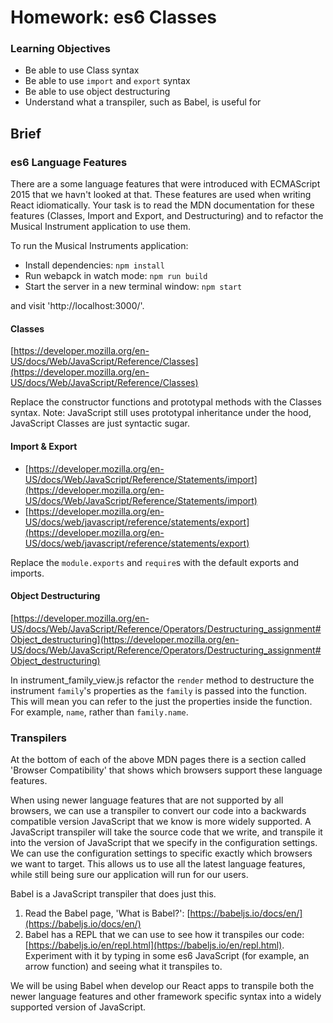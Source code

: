 # Homework: es6 Classes

### Learning Objectives
- Be able to use Class syntax
- Be able to use `import` and `export` syntax
- Be able to use object destructuring
- Understand what a transpiler, such as Babel, is useful for

## Brief

### es6 Language Features

There are a some language features that were introduced with ECMAScript 2015 that we havn't looked at that. These features are used when writing React idiomatically. Your task is to read the MDN documentation for these features (Classes, Import and Export, and Destructuring) and to refactor the Musical Instrument application to use them.

To run the Musical Instruments application:

- Install dependencies: `npm install`
- Run webapck in watch mode: `npm run build`
- Start the server in a new terminal window: `npm start`

and visit 'http://localhost:3000/'.

#### Classes

[https://developer.mozilla.org/en-US/docs/Web/JavaScript/Reference/Classes](https://developer.mozilla.org/en-US/docs/Web/JavaScript/Reference/Classes)

Replace the constructor functions and prototypal methods with the Classes syntax. Note: JavaScript still uses prototypal inheritance under the hood, JavaScript Classes are just syntactic sugar.

#### Import & Export

- [https://developer.mozilla.org/en-US/docs/Web/JavaScript/Reference/Statements/import](https://developer.mozilla.org/en-US/docs/Web/JavaScript/Reference/Statements/import)
- [https://developer.mozilla.org/en-US/docs/web/javascript/reference/statements/export](https://developer.mozilla.org/en-US/docs/web/javascript/reference/statements/export)

Replace the `module.exports` and `require`s with the default exports and imports.

#### Object Destructuring

[https://developer.mozilla.org/en-US/docs/Web/JavaScript/Reference/Operators/Destructuring_assignment#Object_destructuring](https://developer.mozilla.org/en-US/docs/Web/JavaScript/Reference/Operators/Destructuring_assignment#Object_destructuring)

In instrument_family_view.js refactor the `render` method to destructure the instrument `family`'s properties as the `family` is passed into the function. This will mean you can refer to the just the properties inside the function. For example, `name`, rather than `family.name`.

### Transpilers

At the bottom of each of the above MDN pages there is a section called 'Browser Compatibility' that shows which browsers support these language features.

When using newer language features that are not supported by all browsers, we can use a transpiler to convert our code into a backwards compatible version JavaScript that we know is more widely supported. A JavaScript transpiler will take the source code that we write, and transpile it into the version of JavaScript that we specify in the configuration settings. We can use the configuration settings to specific exactly which browsers we want to target. This allows us to use all the latest language features, while still being sure our application will run for our users.

Babel is a JavaScript transpiler that does just this.

1. Read the Babel page, 'What is Babel?': [https://babeljs.io/docs/en/](https://babeljs.io/docs/en/)
2. Babel has a REPL that we can use to see how it transpiles our code: [https://babeljs.io/en/repl.html](https://babeljs.io/en/repl.html).
Experiment with it by typing in some es6 JavaScript (for example, an arrow function) and seeing what it transpiles to.

We will be using Babel when develop our React apps to transpile both the newer language features and other framework specific syntax into a widely supported version of JavaScript.
